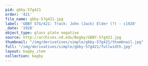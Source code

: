 ```yaml
---
pid: gbby-57g421
order: '421'
file_name: gbby-57g421.jpg
label: 'GBBY 57G/421: Track: John (Jack) Elder (?) - c1928'
_date: '1928'
object_type: glass plate negative
source: http://archives.nd.edu/Bagby/GBBY-57g421.jpg
thumbnail: "/img/derivatives/simple/gbby-57g421/thumbnail.jpg"
full: "/img/derivatives/simple/gbby-57g421/fullwidth.jpg"
layout: bagby_item
collection: bagby
---
```

